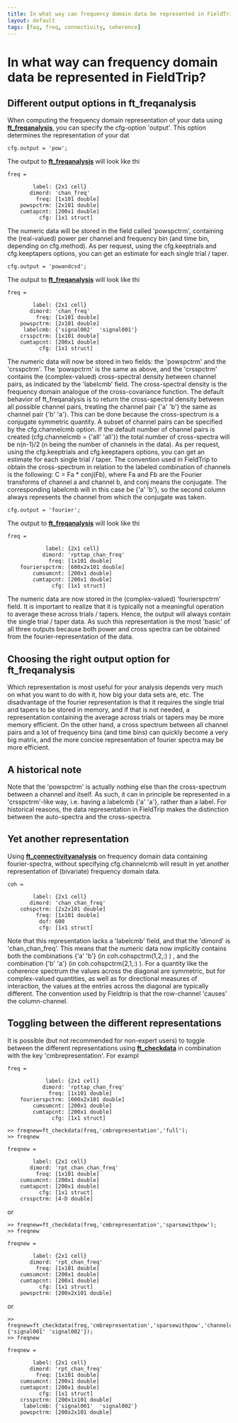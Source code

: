 ```yaml
---
title: In what way can frequency domain data be represented in FieldTrip?
layout: default
tags: [faq, freq, connectivity, coherence]
---
```


# In what way can frequency domain data be represented in FieldTrip?

## Different output options in ft_freqanalysis

When computing the frequency domain representation of your data using **[ft_freqanalysis](/reference/ft_freqanalysis)**, you can specify the cfg-option 'output'. This option determines the representation of your dat

	
	cfg.output = 'pow';

The output to **[ft_freqanalysis](/reference/ft_freqanalysis)** will look like thi

	
	freq = 
	
	        label: {2x1 cell}
	       dimord: 'chan_freq'
	         freq: [1x101 double]
	    powspctrm: [2x101 double]
	    cumtapcnt: [200x1 double]
	          cfg: [1x1 struct]

The numeric data will be stored in the field called 'powspctrm', containing the (real-valued) power per channel and frequency bin (and time bin, depending on cfg.method). As per request, using the cfg.keeptrials and cfg.keeptapers options, you can get an estimate for each single trial / taper. 

	
	cfg.output = 'powandcsd';

The output to **[ft_freqanalysis](/reference/ft_freqanalysis)** will look like thi

	
	freq = 
	
	        label: {2x1 cell}
	       dimord: 'chan_freq'
	         freq: [1x101 double]
	    powspctrm: [2x101 double]
	     labelcmb: {'signal002'  'signal001'}
	    crsspctrm: [1x101 double]
	    cumtapcnt: [200x1 double]
	          cfg: [1x1 struct]

The numeric data will now be stored in two fields: the 'powspctrm' and the 'crsspctrm'. The 'powspctrm' is the same as above, and the 'crsspctrm' contains the (complex-valued) cross-spectral density between channel pairs, as indicated by the 'labelcmb' field. The cross-spectral density is the frequency domain analogue of the cross-covariance function. The default behavior of ft_freqanalysis is to return the cross-spectral density between all possible channel pairs, treating the channel pair {'a' 'b'} the same as channel pair {'b' 'a'}. This can be done because the cross-spectrum is a conjugate symmetric quantity. A subset of channel pairs can be specified by the cfg.channelcmb option. If the default number of channel pairs is created (cfg.channelcmb = {'all' 'all'}) the total number of cross-spectra will be n(n-1)/2 (n being the number of channels in the data). As per request, using the cfg.keeptrials and cfg.keeptapers options, you can get an estimate for each single trial / taper. The convention used in FieldTrip to obtain the cross-spectrum in relation to the labeled combination of channels is the following: C = Fa * conj(Fb), where Fa and Fb are the Fourier transforms of channel a and channel b, and conj means the conjugate. The corresponding labelcmb will in this case be {'a' 'b'}, so the second column always represents the channel from which the conjugate was taken.

	
	cfg.output = 'fourier';

The output to **[ft_freqanalysis](/reference/ft_freqanalysis)** will look like thi

	
	freq = 
	
	            label: {2x1 cell}
	           dimord: 'rpttap_chan_freq'
	             freq: [1x101 double]
	    fourierspctrm: [600x2x101 double]
	        cumsumcnt: [200x1 double]
	        cumtapcnt: [200x1 double]
	              cfg: [1x1 struct]

The numeric data are now stored in the (complex-valued) 'fourierspctrm' field. It is important to realize that it is typically not a meaningful operation to average these across trials / tapers. Hence, the output will always contain the single trial / taper data. As such this representation is the most 'basic' of all three outputs because both power and cross spectra can be obtained from the fourier-representation of the data. 

## Choosing the right output option for ft_freqanalysis

Which representation is most useful for your analysis depends very much on what you want to do with it, how big your data sets are, etc. The disadvantage of the fourier representation is that it requires the single trial and tapers to be stored in memory, and if that is not needed, a representation containing the average across trials or tapers may be more memory efficient. On the other hand, a cross spectrum between all channel pairs and a lot of frequency bins (and time bins) can quickly become a very big matrix, and the more concise representation of fourier spectra may be more efficient. 

## A historical note

Note that the 'powspctrm' is actually nothing else than the cross-spectrum between a channel and itself. As such, it can in principle be represented in a 'crsspctrm'-like way, i.e. having a labelcmb {'a' 'a'}, rather than a label. For historical reasons, the data representation in FieldTrip makes the distinction between the auto-spectra and the cross-spectra.

## Yet another representation

Using **[ft_connectivityanalysis](/reference/ft_connectivityanalysis)** on frequency domain data containing fourier-spectra, without specifying cfg.channelcmb will result in yet another representation of (bivariate) frequency domain data.

	
	coh = 
	
	        label: {2x1 cell}
	       dimord: 'chan_chan_freq'
	    cohspctrm: [2x2x101 double]
	         freq: [1x101 double]
	          dof: 600
	          cfg: [1x1 struct]

Note that this representation lacks a 'labelcmb' field, and that the 'dimord' is 'chan_chan_freq'. This means that the numeric data now implicitly contains both the combinations {'a' 'b'} (in coh.cohspctrm(1,2,:) ) , and the combination {'b' 'a'} (in coh.cohspctrm(2,1,:) ). For a quantity like the coherence spectrum the values across the diagonal are symmetric, but for complex-valued quantities, as well as for directional measures of interaction, the values at the entries across the diagonal are typically different. The convention used by Fieldtrip is that the row-channel 'causes' the column-channel.

## Toggling between the different representations

It is possible (but not recommended for non-expert users) to toggle between the different representations using **[ft_checkdata](/reference/ft_checkdata)** in combination with the key 'cmbrepresentation'. For exampl

	
	freq = 
	
	            label: {2x1 cell}
	           dimord: 'rpttap_chan_freq'
	             freq: [1x101 double]
	    fourierspctrm: [600x2x101 double]
	        cumsumcnt: [200x1 double]
	        cumtapcnt: [200x1 double]
	              cfg: [1x1 struct]
	
	>> freqnew=ft_checkdata(freq,'cmbrepresentation','full');
	>> freqnew
	
	freqnew = 
	
	        label: {2x1 cell}
	       dimord: 'rpt_chan_chan_freq'
	         freq: [1x101 double]
	    cumsumcnt: [200x1 double]
	    cumtapcnt: [200x1 double]
	          cfg: [1x1 struct]
	    crsspctrm: [4-D double]

or

	
	>> freqnew=ft_checkdata(freq,'cmbrepresentation','sparsewithpow');
	>> freqnew
	
	freqnew = 
	
	        label: {2x1 cell}
	       dimord: 'rpt_chan_freq'
	         freq: [1x101 double]
	    cumsumcnt: [200x1 double]
	    cumtapcnt: [200x1 double]
	          cfg: [1x1 struct]
	    powspctrm: [200x2x101 double]

or

	
	>> freqnew=ft_checkdata(freq,'cmbrepresentation','sparsewithpow','channelcmb',{'signal001' 'signal002'});
	>> freqnew
	
	freqnew = 
	
	        label: {2x1 cell}
	       dimord: 'rpt_chan_freq'
	         freq: [1x101 double]
	    cumsumcnt: [200x1 double]
	    cumtapcnt: [200x1 double]
	          cfg: [1x1 struct]
	    crsspctrm: [200x1x101 double]
	     labelcmb: {'signal001'  'signal002'}
	    powspctrm: [200x2x101 double]

